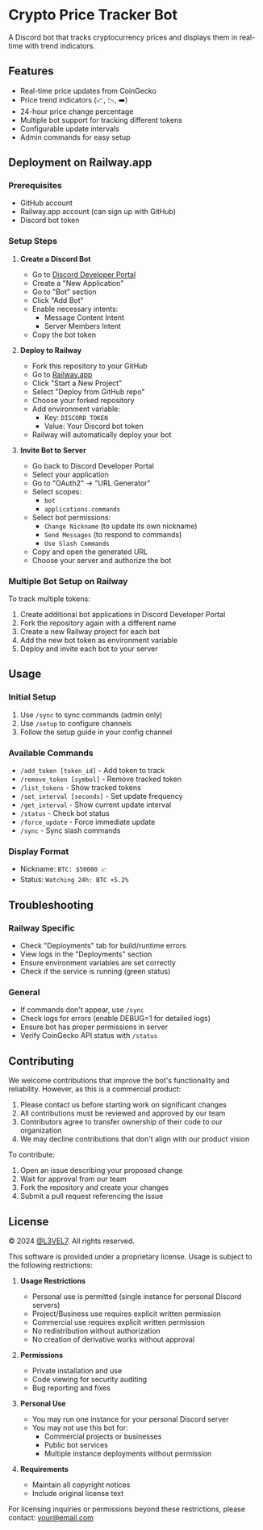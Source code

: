# Crypto Price Tracker Bot

A Discord bot that tracks cryptocurrency prices and displays them in real-time with trend indicators.

## Features
- Real-time price updates from CoinGecko
- Price trend indicators (📈, 📉, ➡️)
- 24-hour price change percentage
- Multiple bot support for tracking different tokens
- Configurable update intervals
- Admin commands for easy setup

## Deployment on Railway.app

### Prerequisites
- GitHub account
- Railway.app account (can sign up with GitHub)
- Discord bot token

### Setup Steps

1. **Create a Discord Bot**
   - Go to [Discord Developer Portal](https://discord.com/developers/applications)
   - Create a "New Application"
   - Go to "Bot" section
   - Click "Add Bot"
   - Enable necessary intents:
     - Message Content Intent
     - Server Members Intent
   - Copy the bot token

2. **Deploy to Railway**
   - Fork this repository to your GitHub
   - Go to [Railway.app](https://railway.app)
   - Click "Start a New Project"
   - Select "Deploy from GitHub repo"
   - Choose your forked repository
   - Add environment variable:
     - Key: `DISCORD_TOKEN`
     - Value: Your Discord bot token
   - Railway will automatically deploy your bot

3. **Invite Bot to Server**
   - Go back to Discord Developer Portal
   - Select your application
   - Go to "OAuth2" → "URL Generator"
   - Select scopes:
     - `bot`
     - `applications.commands`
   - Select bot permissions:
     - `Change Nickname` (to update its own nickname)
     - `Send Messages` (to respond to commands)
     - `Use Slash Commands`
   - Copy and open the generated URL
   - Choose your server and authorize the bot

### Multiple Bot Setup on Railway
To track multiple tokens:
1. Create additional bot applications in Discord Developer Portal
2. Fork the repository again with a different name
3. Create a new Railway project for each bot
4. Add the new bot token as environment variable
5. Deploy and invite each bot to your server

## Usage

### Initial Setup
1. Use `/sync` to sync commands (admin only)
2. Use `/setup` to configure channels
3. Follow the setup guide in your config channel

### Available Commands
- `/add_token [token_id]` - Add token to track
- `/remove_token [symbol]` - Remove tracked token
- `/list_tokens` - Show tracked tokens
- `/set_interval [seconds]` - Set update frequency
- `/get_interval` - Show current update interval
- `/status` - Check bot status
- `/force_update` - Force immediate update
- `/sync` - Sync slash commands

### Display Format
- Nickname: `BTC: $50000 📈`
- Status: `Watching 24h: BTC +5.2%`

## Troubleshooting

### Railway Specific
- Check "Deployments" tab for build/runtime errors
- View logs in the "Deployments" section
- Ensure environment variables are set correctly
- Check if the service is running (green status)

### General
- If commands don't appear, use `/sync`
- Check logs for errors (enable DEBUG=1 for detailed logs)
- Ensure bot has proper permissions in server
- Verify CoinGecko API status with `/status`

## Contributing
We welcome contributions that improve the bot's functionality and reliability. However, as this is a commercial product:

1. Please contact us before starting work on significant changes
2. All contributions must be reviewed and approved by our team
3. Contributors agree to transfer ownership of their code to our organization
4. We may decline contributions that don't align with our product vision

To contribute:
1. Open an issue describing your proposed change
2. Wait for approval from our team
3. Fork the repository and create your changes
4. Submit a pull request referencing the issue

## License
© 2024 [@L3VEL7](https://github.com/L3VEL7/). All rights reserved.

This software is provided under a proprietary license. Usage is subject to the following restrictions:

1. **Usage Restrictions**
   - Personal use is permitted (single instance for personal Discord servers)
   - Project/Business use requires explicit written permission
   - Commercial use requires explicit written permission
   - No redistribution without authorization
   - No creation of derivative works without approval

2. **Permissions**
   - Private installation and use
   - Code viewing for security auditing
   - Bug reporting and fixes

3. **Personal Use**
   - You may run one instance for your personal Discord server
   - You may not use this bot for:
     - Commercial projects or businesses
     - Public bot services
     - Multiple instance deployments without permission

4. **Requirements**
   - Maintain all copyright notices
   - Include original license text

For licensing inquiries or permissions beyond these restrictions, please contact: your@email.com
